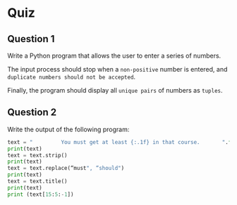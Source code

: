 # Quiz

## Question 1
Write a Python program that allows the user to enter a series of numbers.

The input process should stop when a `non-positive` number is entered, and `duplicate numbers should not be accepted`.

Finally, the program should display all `unique pairs` of numbers as `tuples`.



## Question 2
Write the output of the following program:

```python
text = "         You must get at least {:.1f} in that course.       ".format(3.25)
print(text)
text = text.strip()
print(text)
text = text.replace(“must", “should")
print(text)
text = text.title()
print(text)
print (text[15:5:-1])
```
